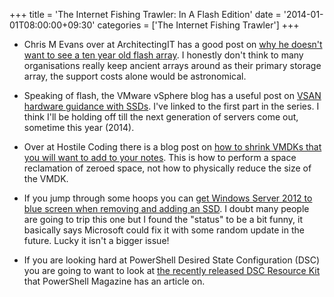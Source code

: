 +++
title = 'The Internet Fishing Trawler: In A Flash Edition'
date = '2014-01-01T08:00:00+09:30'
categories = ['The Internet Fishing Trawler']
+++

- Chris M Evans over at ArchitectingIT has a good post on
  [why he doesn't want to see a ten year old flash array](http://architecting.it/2013/12/20/a-ten-year-flash-array-no-thanks/).
  I honestly don't think to many organisations really keep ancient
  arrays around as their primary storage array, the support costs alone
  would be astronomical.

- Speaking of flash, the VMware vSphere blog has a useful post on
  [VSAN hardware guidance with SSDs](http://blogs.vmware.com/vsphere/2013/12/virtual-san-hardware-guidance-part-1-solid-state-drives.html).
  I've linked to the first part in the series. I think I'll be
  holding off till the next generation of servers come out, sometime
  this year (2014).

- Over at Hostile Coding there is a blog post on
  [how to shrink VMDKs that you will want to add to your notes](http://hostilecoding.blogspot.com.au/2013/12/vmware-shrink-vmdks-by-removing-zeroed.html).
  This is how to perform a space reclamation of zeroed space, not how
  to physically reduce the size of the VMDK.

- If you jump through some hoops you can
  [get Windows Server 2012 to blue screen when removing and adding an SSD](http://support.microsoft.com/kb/2916984).
  I doubt many people are going to trip this one but I found the
  "status" to be a bit funny, it basically says Microsoft
  could fix it with some random update in the future. Lucky it isn't
  a bigger issue!

- If you are looking hard at PowerShell Desired State Configuration (DSC)
  you are going to want to look at
  [the recently released DSC Resource Kit](http://www.powershellmagazine.com/2013/12/27/desired-state-configuration-dsc-resource-kit-wave-1/)
  that PowerShell Magazine has an article on.
